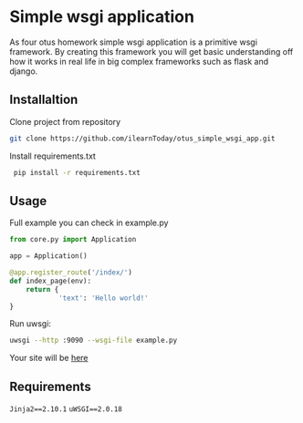 # Simple wsgi application
As four otus homework simple wsgi application is a primitive wsgi framework. By creating this framework you will get basic understanding off how it works in real life in big complex frameworks such as flask and django.
## Installaltion
Clone project from repository
```bash 
git clone https://github.com/ilearnToday/otus_simple_wsgi_app.git
```
Install requirements.txt
```bash
 pip install -r requirements.txt 
```
## Usage
Full example you can check in example.py 
```python
from core.py import Application

app = Application()

@app.register_route('/index/')
def index_page(env):
    return {
            'text': 'Hello world!'    
}
```
Run uwsgi:
```bash
uwsgi --http :9090 --wsgi-file example.py 
```
 Your site will be [here](http://localhost:9090)
## Requirements
```Jinja2==2.10.1```
```uWSGI==2.0.18```
